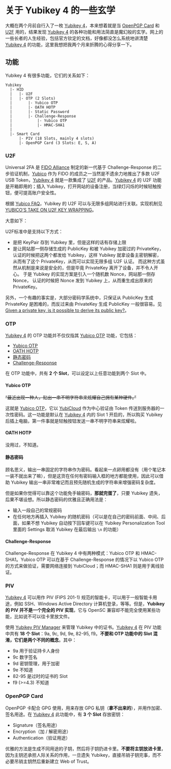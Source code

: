 # 关于 Yubikey 4 的一些玄学

大概在两个月前自行入了一枚 [Yubikey 4][yk]，本来想着就是当 [OpenPGP Card][pgpc] 和 [U2F][u2f] 用的，结果发现 [Yubikey 4][yk] 的各种功能和用法简直是魔幻般的玄学。网上的一些长者的人生经验，包括官方钦定的文档，好像都没怎么系统地讲清楚 [Yubikey 4][yk] 的功能，这里我想把我两个月来折腾的心得分享一下。

## 功能

Yubikey 4 有很多功能，它们的关系如下：

```
Yubikey
  |- HID
  |   |- U2F
  |   |- OTP (2 Slots)
  |       |- Yubico OTP
  |       |- OATH HOTP
  |       |- Static Password
  |       |- Challenge-Response
  |           |- Yubico OTP
  |           |- HMAC-SHA1
  |
  |- Smart Card
      |- PIV (18 Slots, mainly 4 slots)
      |- OpenPGP Card (3 Slots: E, S, A)
```


### U2F

Universal 2FA 是 [FIDO Alliance][fido] 制定的新一代基于 Challenge-Response 的二步验证机制，[Yubico][yubico] 作为 FIDO 的成员之一当然是不遗余力地推出了多款 U2F USB Token，[Yubikey 4][yk] 就是一款集成了 [U2F][u2f] 的产品。[Yubikey 4][yk] 的 U2F 功能是开箱即用的；插入 Yubikey，打开网站的设备注册，当绿灯闪烁的时候轻触按钮，便可提高账户安全性。

根据 [Yubico FAQ][u2f-faq-3]，Yubikey 的 U2F 可以与无限多组网站进行关联。实现机制见 [YUBICO’S TAKE ON U2F KEY WRAPPING][u2f-key-wrapping]。

大意如下：

U2F标准中是支持以下方式： 

 - 是把 KeyPair 存到 Yubikey 里，但是这样的话有存储上限
 - 是让网站那一侧存储生成的 PublicKey 和被 Yubikey 加密过的 PrivateKey，
    认证的时候把这两个都发给 Yubikey，这样 Yubikey 就拿设备主密钥解密，
    从而有了这个 PrivateKey，从而可以实现无限多组 U2F 认证。 
    而这种方式虽然从机制是来说是安全的，但是毕竟 PrivateKey 离开了设备，并不令人开心。
    于是 Yubikey 的实现方案是引入一个随机数 Nonce，网站那一侧存 Nonce，
    认证的时候把 Nonce 发到 Yubikey 上，从而重生成出原来的 PrivateKey。

另外，一个有趣的事实是，大部分密码学系统中，只保证从 PublicKey 生成 PrivateKey 是困难的，而反过来由 PrivateKey 生成 PublicKey 一般很容易。见 [Given a private key, is it possible to derive its public key?][stackoverflow-696472]。

### OTP

[Yubikey 4][yk] 的 OTP 功能并不仅仅指其 [Yubico OTP][yubico-otp] 功能，它包括：

- [Yubico OTP][yubico-otp]
- [OATH HOTP][oath-hotp]
- [静态密码][yk]
- [Challenge-Response][yk]

在 OTP 功能中，共有 **2 个 Slot**，可以设定以上任意功能到两个 Slot 中。

#### Yubico OTP

~~“最近出现一种人，贴出一串不明字符串来炫耀自己拥有某种硬件。”~~

这就是 [Yubico OTP][yubico-otp]，它以 [YubiCloud][ycloud] 作为中心验证由 Token 传送到服务器的一次性密码。这一功能是默认在 [Yubikey 4][yk] 内的 Slot 1 开启的，所以购买 Yubikey 后插上电脑，第一件事就是轻触按钮发送一串不明字符串来炫耀啦。

#### OATH HOTP

没用过，不知道。

#### 静态密码

顾名思义，输出一串固定的字符串作为密码。看起来一点卵用都没有（用个笔记本一装不就出来了嘛），但是这货在任何有密码输入框的地方都能使用，因此可以借助 Yubikey 输出一串非常难记而且预先随机生成的字符串来增强密码复杂度。

但是如果你觉得可以靠这个功能免手输密码，**那就完蛋了**，只要 Yubikey 遗失，后果不堪设想。所以静态密码的优雅且正确用法是：

- 输入一段自己的常规密码
- 在任何地方再插入 Yubikey 的随机密码（可以是在自己的密码前面、中间、后面，如果不想 Yubikey 自动按下回车键可以在 Yubikey Personalization Tool 里面的 Settings 取消 Yubikey 在最后输出 `\n` 的功能）

#### Challenge-Response

Challenge-Response 在 Yubikey 4 中有两种模式：Yubico OTP 和 HMAC-SHA1。Yubico OTP 可以在基于 Challenge-Response 的情况下以 Yubico OTP 的方式来做验证，需要网络连接到 YubiCloud；而 HMAC-SHA1 则是用于离线验证。

### PIV

[Yubikey 4][yk] 可以用作 PIV (FIPS 201-1) 规范的智能卡，可以用于一般智能卡用途，例如 SSH、Windows Active Directory 计算机登录，等等。但是，**Yubikey 的 PIV 并不是一个完全的 PIV 实现**，它与 OpenSC 兼容却不能完全使用某些功能，比如说不可以往卡里放文件。

使用 [Yubikey PIV Manager][ykpiv] 来管理 Yubikey 中的证书。[Yubikey 4][yk] 在 PIV 功能中共有 **18 个 Slot**：9a, 9c, 9d, 9e, 82-95, f9。**不要和 OTP 功能中的 Slot 混淆，它们是两个不同的概念**。其中：

- 9a 用于验证持卡人身份
- 9c 数字签名
- 9d 密钥管理，用于加密
- 9e 不知道
- 82-95 是过时的证书的 Slot
- f9 (>=4.3) 不知道

### OpenPGP Card

OpenPGP 卡配合 GPG 使用，用来存放 GPG 私钥（**拿不出来的**），并用作加密、签名用途。在 [Yubikey 4][yk] 此功能中，有 **3 个 Slot** 存放密钥：

- Signature（签名用途）
- Encryption（加 / 解密用途）
- Authentication（验证用途）

优雅的方法是生成不同用途的子钥，然后将子钥扔进卡里。**不要将主钥放进卡里**，因为主钥还承担人际关系的作用，一旦遗失 Yubikey，直接吊销子钥完事，而不必要吊销主钥然后重新建立 Web of Trust。

[yk]:                   https://yubi.co/4
[pgpc]:                 https://en.wikipedia.org/wiki/OpenPGP_card
[u2f]:                  https://en.wikipedia.org/wiki/Universal_2nd_Factor
[fido]:                 https://fidoalliance.org/
[yubico]:               https://yubico.com
[yubico-otp]:           https://developers.yubico.com/OTP/
[oath-hotp]:            https://developers.yubico.com/OATH/#_hotp
[ycloud]:               https://www.yubico.com/products/services-software/yubicloud/
[ykpiv]:                https://developers.yubico.com/PIV/
[u2f-faq-3]:            https://www.yubico.com/products/yubikey-hardware/fido-u2f-security-key/#toggle-id-3
[u2f-key-wrapping]:     https://www.yubico.com/2014/11/yubicos-u2f-key-wrapping/
[stackoverflow-696472]: https://stackoverflow.com/q/696472
